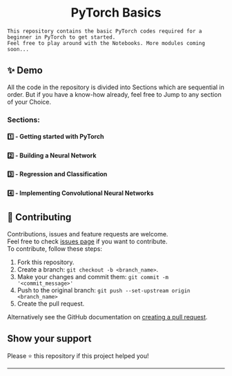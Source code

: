 <h1 align="center">PyTorch Basics</h1>

```
This repository contains the basic PyTorch codes required for a beginner in PyTorch to get started.
Feel free to play around with the Notebooks. More modules coming soon...
```

## ✨ Demo

All the code in the repository is divided into Sections which are sequential in order. But if you have a know-how already, feel free to Jump to any section of your Choice.

### Sections:
#### 1️⃣ - Getting started with PyTorch
#### 2️⃣ - Building a Neural Network
#### 3️⃣ - Regression and Classification
#### 4️⃣ - Implementing Convolutional Neural Networks


## 🤝 Contributing

Contributions, issues and feature requests are welcome.<br /> Feel free to check
[issues page](https://github.com/M0315G/PyTorch-Basics/issues) if you want to
contribute.<br /> To contribute, follow these steps:

1. Fork this repository.
2. Create a branch: `git checkout -b <branch_name>`.
3. Make your changes and commit them: `git commit -m '<commit_message>'`
4. Push to the original branch: `git push --set-upstream origin <branch_name>`
5. Create the pull request.

Alternatively see the GitHub documentation on
[creating a pull request](https://help.github.com/en/github/collaborating-with-issues-and-pull-requests/creating-a-pull-request).

## Show your support

Please ⭐️ this repository if this project helped you!

---

